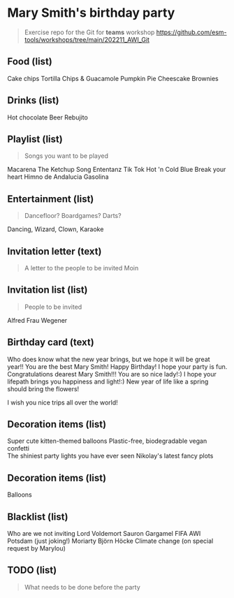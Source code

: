 # Mary Smith's birthday party
> Exercise repo for the Git for **teams** workshop https://github.com/esm-tools/workshops/tree/main/202211_AWI_Git

## Food (list)
Cake
chips
Tortilla Chips & Guacamole 
Pumpkin Pie Cheescake
Brownies

## Drinks (list)
Hot chocolate
Beer
Rebujito

## Playlist (list)
> Songs you want to be played

Macarena
The Ketchup Song
Ententanz
Tik Tok
Hot 'n Cold
Blue
Break your heart
Himno de Andalucia
Gasolina

## Entertainment (list)
> Dancefloor? Boardgames? Darts?

Dancing, Wizard, Clown, Karaoke

## Invitation letter (text)
> A letter to the people to be invited
Moin

## Invitation list (list)
> People to be invited

Alfred
Frau Wegener

## Birthday card (text)
Who does know what the new year brings, but we hope it will be great year!! You are the best Mary Smith! Happy Birthday! I hope your party is fun.
Congratulations dearest Mary Smith!!!
You are so nice lady!:) I hope your lifepath brings you happiness and light!:) 
New year of life like a spring should bring the flowers!


I wish you nice trips all over the world!


## Decoration items (list)
Super cute kitten-themed balloons
Plastic-free, biodegradable vegan confetti  
The shiniest party lights you have ever seen
Nikolay's latest fancy plots 

## Decoration items (list)
Balloons

## Blacklist (list)

Who are we not inviting
Lord Voldemort
Sauron
Gargamel
FIFA
AWI Potsdam (just joking!)
Moriarty
Björn Höcke
Climate change (on special request by Marylou)

## TODO (list)
> What needs to be done before the party


